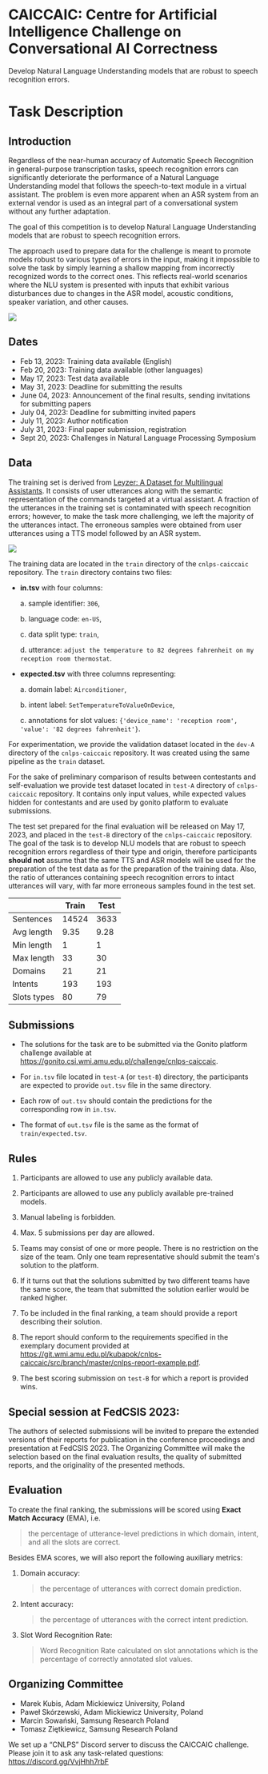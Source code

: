 CAICCAIC: Centre for Artificial Intelligence Challenge on Conversational AI Correctness
=======================================================================================

Develop Natural Language Understanding models that are robust to speech recognition errors.

# Task Description

## Introduction

Regardless of the near-human accuracy of Automatic Speech Recognition in general-purpose transcription tasks, speech recognition errors can significantly deteriorate the performance of a Natural Language Understanding model that follows the speech-to-text module in a virtual assistant. The problem is even more apparent when an ASR system from an external vendor is used as an integral part of a conversational system without any further adaptation.

The goal of this competition is to develop Natural Language Understanding models that are robust to speech recognition errors.

The approach used to prepare data for the challenge is meant to promote models robust to various types of errors in the input, making it impossible to solve the task by simply learning a shallow mapping from incorrectly recognized words to the correct ones. This reflects real-world scenarios where the NLU system is presented with inputs that exhibit various disturbances due to changes in the ASR model, acoustic conditions, speaker variation, and other causes.

<img src="https://raw.githubusercontent.com/kubapok/cnlps-caiccaic/master/diagram_usage.png">

## Dates

- Feb  13, 2023: Training data available (English)
- Feb  20, 2023: Training data available (other languages)
- May  17, 2023: Test data available
- May  31, 2023: Deadline for submitting the results
- June 04, 2023: Announcement of the final results, sending invitations for submitting papers
- July 04, 2023: Deadline for submitting invited papers
- July 11, 2023: Author notification
- July 31, 2023: Final paper submission, registration
- Sept 20, 2023: Challenges in Natural Language Processing Symposium

## Data

The training set is derived from [Leyzer: A Dataset for Multilingual Assistants](https://github.com/cartesinus/leyzer). It consists of user utterances along with the semantic representation of the commands targeted at a virtual assistant. A fraction of the utterances in the training set is contaminated with speech recognition errors; however, to make the task more challenging, we left the majority of the utterances intact. The erroneous samples were obtained from user utterances using a TTS model followed by an ASR system.

<img src="https://raw.githubusercontent.com/kubapok/cnlps-caiccaic/master/diagram_dataset.png">

The training data are located in the `train` directory of the `cnlps-caiccaic` repository. The `train` directory contains two files:

  - **in.tsv** with four columns:

    a. sample identifier: `306`,

    b. language code: `en-US`,

    c. data split type: `train`,

    d. utterance: `adjust the temperature to 82 degrees fahrenheit on my reception room thermostat`.

  - **expected.tsv** with three columns representing:

    a. domain label: `Airconditioner`,

    b. intent label: `SetTemperatureToValueOnDevice`,

    c. annotations for slot values: `{'device_name': 'reception room', 'value': '82 degrees fahrenheit'}`.

For experimentation, we provide the validation dataset located in the `dev-A` directory of the `cnlps-caiccaic` repository. It was created using the same pipeline as the `train` dataset.

For the sake of preliminary comparison of results between contestants and self-evaluation we provide test dataset located in `test-A` directory of `cnlps-caiccaic` repository.
It contains only input values, while expected values hidden for contestants and are used by gonito platform to evaluate submissions.

The test set prepared for the final evaluation will be released on May 17, 2023, and placed in the `test-B` directory of the `cnlps-caiccaic` repository. The goal of the task is to develop NLU models that are robust to speech recognition errors regardless of their type and origin, therefore participants **should not** assume that the same TTS and ASR models will be used for the preparation of the test data as for the preparation of the training data. Also, the ratio of utterances containing speech recognition errors to intact utterances will vary, with far more erroneous samples found in the test set.

|            | Train       | Test       |
|------------|-------------|------------|
|Sentences   | 14524       | 3633       |
|Avg length  | 9.35        | 9.28       |
|Min length  | 1           | 1          |
|Max length  | 33          | 30         |
|Domains     | 21          | 21         |
|Intents     | 193         | 193        |
|Slots types | 80          | 79         |

## Submissions

  - The solutions for the task are to be submitted via the Gonito platform challenge available at <https://gonito.csi.wmi.amu.edu.pl/challenge/cnlps-caiccaic>.

  - For `in.tsv` file located in `test-A` (or `test-B`) directory, the participants are expected to provide `out.tsv` file in the same directory.

  - Each row of `out.tsv` should contain the predictions for the corresponding row in `in.tsv`.

  - The format of `out.tsv` file is the same as the format of `train/expected.tsv`.

## Rules

 1. Participants are allowed to use any publicly available data.

 2. Participants are allowed to use any publicly available pre-trained models.

 3. Manual labeling is forbidden.

 4. Max. 5 submissions per day are allowed.

 5. Teams may consist of one or more people. There is no restriction on the size of the team. Only one team representative should submit the team's solution to the platform.

 6. If it turns out that the solutions submitted by two different teams have the same score, the team that submitted the solution earlier would be ranked higher.

 7. To be included in the final ranking, a team should provide a report describing their solution.

 8. The report should conform to the requirements specified in the exemplary document provided at <https://git.wmi.amu.edu.pl/kubapok/cnlps-caiccaic/src/branch/master/cnlps-report-example.pdf>.

 9. The best scoring submission on `test-B` for which a report is provided wins.

## Special session at FedCSIS 2023:

The authors of selected submissions will be invited to prepare the extended versions of their reports for publication in the conference proceedings and presentation at FedCSIS 2023. The Organizing Committee will make the selection based on the final evaluation results, the quality of submitted reports, and the originality of the presented methods.

## Evaluation

To create the final ranking, the submissions will be scored using **Exact Match Accuracy** (EMA), i.e.

> the percentage of utterance-level predictions in which domain, intent, and all the slots are correct.

Besides EMA scores, we will also report the following auxiliary metrics:

 1. Domain accuracy:

    > the percentage of utterances with correct domain prediction.

 2. Intent accuracy:

    > the percentage of utterances with the correct intent prediction.

 3. Slot Word Recognition Rate:

    > Word Recognition Rate calculated on slot annotations which is the percentage of correctly annotated slot values.


## Organizing Committee

-  Marek Kubis, Adam Mickiewicz University, Poland
-  Paweł Skórzewski, Adam Mickiewicz University, Poland
-  Marcin Sowański, Samsung Research Poland
-  Tomasz Ziętkiewicz, Samsung Research Poland

We set up a “CNLPS” Discord server to discuss the CAICCAIC challenge. Please join it to ask any task-related questions: https://discord.gg/VvjHhh7rbF
